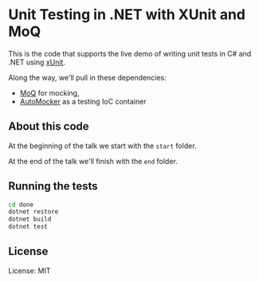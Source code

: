 Unit Testing in .NET with XUnit and MoQ
=======================================

This is the code that supports the live demo of writing unit tests in C# and .NET using [xUnit](https://xunit.net/docs/getting-started/netcore/cmdline).

Along the way, we'll pull in these dependencies:
- [MoQ](https://github.com/Moq/moq4) for mocking,
- [AutoMocker](https://github.com/moq/Moq.AutoMocker) as a testing IoC container

About this code
---------------

At the beginning of the talk we start with the `start` folder.

At the end of the talk we'll finish with the `end` folder.

Running the tests
-----------------

```sh
cd done
dotnet restore
dotnet build
dotnet test
```

License
-------

License: MIT
